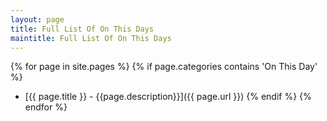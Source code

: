 ```yaml
---
layout: page
title: Full List Of On This Days
maintitle: Full List Of On This Days
---
```


{% for page in site.pages %}
{% if page.categories contains 'On This Day' %}

* [{{ page.title }} - {{page.description}}]({{ page.url }})
{% endif %}
{% endfor %}

